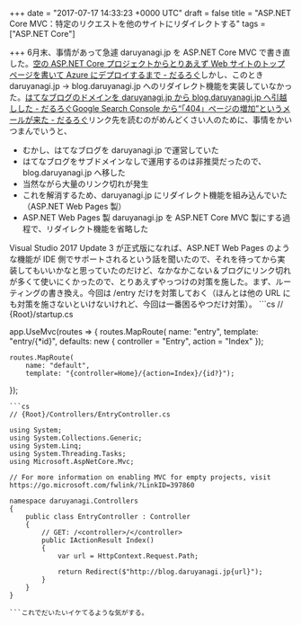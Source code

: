 
+++
date = "2017-07-17 14:33:23 +0000 UTC"
draft = false
title = "ASP.NET Core MVC：特定のリクエストを他のサイトにリダイレクトする"
tags = ["ASP.NET Core"]

+++
6月末、事情があって急遽 daruyanagi.jp を ASP.NET Core MVC で書き直した。[空の ASP.NET Core プロジェクトからとりあえず Web サイトのトップページを書いて Azure にデプロイするまで - だるろぐ](http://blog.daruyanagi.jp/entry/2017/06/27/021736)しかし、このとき daruyanagi.jp → blog.daruyanagi.jp へのリダイレクト機能を実装していなかった。[はてなブログのドメインを daruyanagi.jp から blog.daruyanagi.jp へ引越しした - だるろぐ](http://blog.daruyanagi.jp/entry/2017/03/26/234347)[Google Search Console から“「404」ページの増加”というメールが来た - だるろぐ](http://blog.daruyanagi.jp/entry/2017/04/02/013553)リンク先を読むのがめんどくさい人のために、事情をかいつまんでいうと、

<ul>
<li>むかし、はてなブログを daruyanagi.jp で運営していた</li>
<li>はてなブログをサブドメインなしで運用するのは非推奨だったので、blog.daruyanagi.jp へ移した</li>
<li>当然ながら大量のリンク切れが発生</li>
<li>これを解消するため、daruyanagi.jp にリダイレクト機能を組み込んでいた（ASP.NET Web Pages 製）</li>
<li>ASP.NET Web Pages 製 daruyanagi.jp を ASP.NET Core MVC 製にする過程で、リダイレクト機能を省略した</li>
</ul>Visual Studio 2017 Update 3 が正式版になれば、ASP.NET Web Pages のような機能が IDE 側でサポートされるという話を聞いたので、それを待ってから実装してもいいかなと思っていたのだけど、なかなかこない＆ブログにリンク切れが多くて使いにくかったので、とりあえずやっつけの対策を施した。まず、ルーティングの書き換え。今回は /entry だけを対策しておく（ほんとは他の URL にも対策を施さないといけないけれど、今回は一番困るやつだけ対策）。
```cs
// {Root}/startup.cs

app.UseMvc(routes =>
{
    routes.MapRoute(
        name: "entry",
        template: "entry/{*id}",
        defaults: new { controller = "Entry", action = "Index" });

    routes.MapRoute(
        name: "default",
        template: "{controller=Home}/{action=Index}/{id?}");
});

```ちゃんとコントローラーに処理が移っているみたい。“*（アスタリスク）”を付ければ、“/（スラッシュ）”も含めてマッチするみたいだね。{{< figure src="/images/20170717143025.png"  >}}あとは EntryController をちょちょいのちょいと書き換え。
```cs
// {Root}/Controllers/EntryController.cs

using System;
using System.Collections.Generic;
using System.Linq;
using System.Threading.Tasks;
using Microsoft.AspNetCore.Mvc;

// For more information on enabling MVC for empty projects, visit https://go.microsoft.com/fwlink/?LinkID=397860

namespace daruyanagi.Controllers
{
    public class EntryController : Controller
    {
        // GET: /<controller>/</controller>
        public IActionResult Index()
        {
            var url = HttpContext.Request.Path;

            return Redirect($"http://blog.daruyanagi.jp{url}");
        }
    }
}

```これでだいたいイケてるような気がする。



